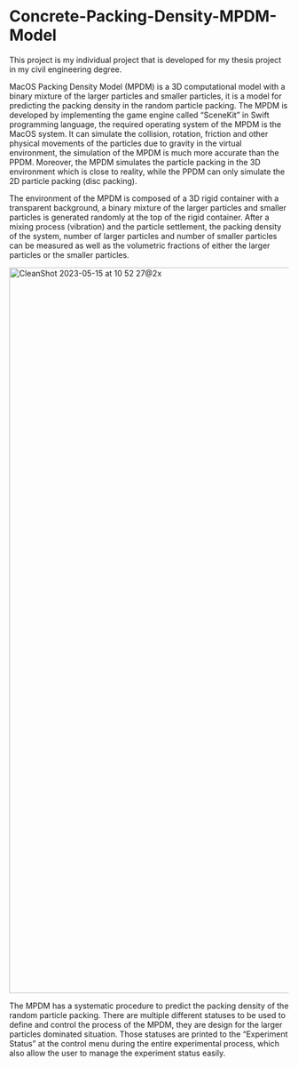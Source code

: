 # Concrete-Packing-Density-MPDM-Model

This project is my individual project that is developed for my thesis project in my civil engineering degree.

MacOS Packing Density Model (MPDM) is a 3D computational model with a binary mixture of the larger particles and smaller particles, 
it is a model for predicting the packing density in the random particle packing. The MPDM is developed by implementing the game engine called “SceneKit” in Swift programming language, 
the required operating system of the MPDM is the MacOS system. It can simulate the collision, rotation, friction and 
other physical movements of the particles due to gravity in the virtual environment, the simulation of the MPDM is much more accurate than the PPDM. 
Moreover, the MPDM simulates the particle packing in the 3D environment which is close to reality, while the PPDM can only simulate the 2D particle packing (disc packing).

The environment of the MPDM is composed of a 3D rigid container with a transparent background, a binary mixture of the larger particles and smaller particles 
is generated randomly at the top of the rigid container. After a mixing process (vibration) and the particle settlement, the packing density of the system, 
number of larger particles and number of smaller particles can be measured as well as the volumetric fractions of either the larger particles or the smaller particles.

<img width="1306" alt="CleanShot 2023-05-15 at 10 52 27@2x" src="https://github.com/wengchonglao0124/Concrete-Packing-Density-MPDM-Model/assets/85862169/281fffcb-3671-468b-a77f-4cfd9afbfee3">

The MPDM has a systematic procedure to predict the packing density of the random particle packing. There are multiple different statuses to be used to define and control the process of the MPDM, they are design for the larger particles dominated situation. Those statuses are printed to the “Experiment Status” at the control menu during the entire experimental process, which also allow the user to manage the experiment status easily.
